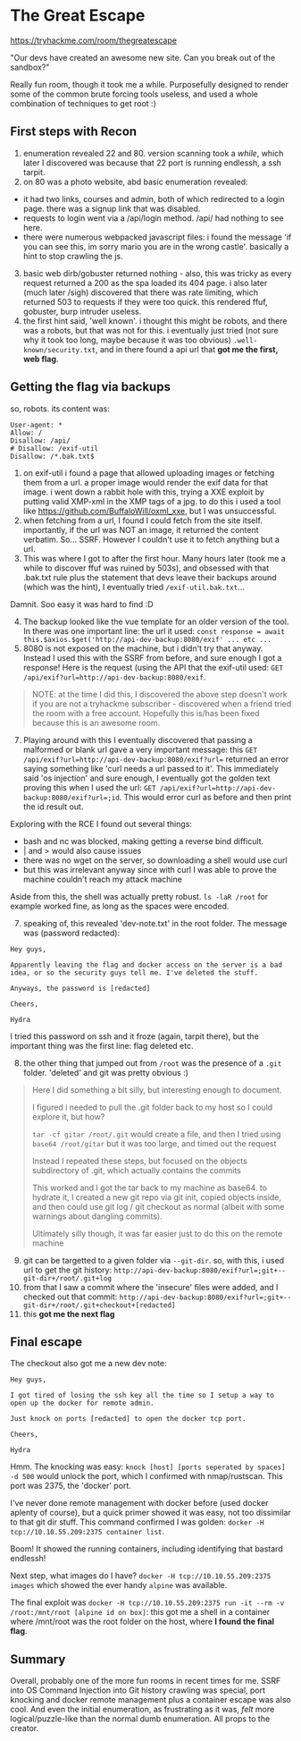 # The Great Escape

https://tryhackme.com/room/thegreatescape

"Our devs have created an awesome new site. Can you break out of the sandbox?"

Really fun room, though it took me a while. Purposefully designed to render some of the common brute forcing tools useless, and used a whole combination of techniques to get root :)

## First steps with Recon

1. enumeration revealed 22 and 80. version scanning took a *while*, which later I discovered was because that 22 port is running endlessh, a ssh tarpit.
2. on 80 was a photo website, abd basic enumeration revealed:
  - it had two links, courses and admin, both of which redirected to a login page. there was a signup link that was disabled. 
  - requests to login went via a /api/login method. /api/ had nothing to see here.
  - there were numerous webpacked javascript files: i found the message 'if you can see this, im sorry mario you are in the wrong castle'. basically a hint to stop crawling the js.
3. basic web dirb/gobuster returned nothing - also, this was tricky as every request returned a 200 as the spa loaded its 404 page. i also later (much later /sigh) discovered that there was rate limiting, which returned 503 to requests if they were too quick. this rendered ffuf, gobuster, burp intruder useless.
4. the first hint said, 'well known'. i thought this might be robots, and there was a robots, but that was not for this. i eventually just tried (not sure why it took too long, maybe because it was too obvious) `.well-known/security.txt`, and in there found a api url that **got me the first, web flag**.

## Getting the flag via backups

so, robots. its content was:

  ```
  User-agent: *
  Allow: /
  Disallow: /api/
  # Disallow: /exif-util
  Disallow: /*.bak.txt$
  ```
  
1. on exif-util i found a page that allowed uploading images or fetching them from a url. a proper image would render the exif data for that image. i went down a rabbit hole with this, trying a XXE exploit by putting valid XMP-xml in the XMP tags of a jpg. to do this i used a tool like https://github.com/BuffaloWill/oxml_xxe, but I was unsuccessful.
2. when fetching from a url, I found I could fetch from the site itself. importantly, if the url was NOT an image, it returned the content verbatim. So... SSRF. However I couldn't use it to fetch anything but a url.
3. This was where I got to after the first hour. Many hours later (took me a while to discover ffuf was ruined by 503s), and obsessed with that .bak.txt rule plus the statement that devs leave their backups around (which was the hint), I eventually tried `/exif-util.bak.txt`...

Damnit. Soo easy it was hard to find :D

4. The backup looked like the vue template for an older version of the tool. In there was one important line: the url it used: `const response = await this.$axios.$get('http://api-dev-backup:8080/exif' ... etc ...`
5. 8080 is not exposed on the machine, but i didn't try that anyway. Instead I used this with the SSRF from before, and sure enough I got a response! Here is the request (using the API that the exif-util used: `GET /api/exif?url=http://api-dev-backup:8080/exif`.

> NOTE: at the time I did this, I discovered the above step doesn't work if you are not a tryhackme subscriber - discovered when a friend tried the room with a free account. Hopefully this is/has been fixed because this is an awesome room.

7. Playing around with this I eventually discovered that passing a malformed or blank url gave a very important message: this `GET /api/exif?url=http://api-dev-backup:8080/exif?url=` returned an error saying something like 'curl needs a url passed to it'. This immediately said 'os injection' and sure enough, I eventually got the golden text proving this when I used the url: `GET /api/exif?url=http://api-dev-backup:8080/exif?url=;id`. This would error curl as before and then print the id result out.

Exploring with the RCE I found out several things:

- bash and nc was blocked, making getting a reverse bind difficult.
- | and > would also cause issues
- there was no wget on the server, so downloading a shell would use curl
- but this was irrelevant anyway since with curl I was able to prove the machine couldn't reach my attack machine

Aside from this, the shell was actually pretty robust. `ls -laR /root` for example worked fine, as long as the spaces were encoded.

7. speaking of, this revealed 'dev-note.txt' in the root folder. The message was (password redacted):

  ```
  Hey guys,

  Apparently leaving the flag and docker access on the server is a bad idea, or so the security guys tell me. I've deleted the stuff.

  Anyways, the password is [redacted]

  Cheers,

  Hydra
  ```
  
  I tried this password on ssh and it froze (again, tarpit there), but the important thing was the first line: flag deleted etc.
  
8. the other thing that jumped out from `/root` was the presence of a `.git` folder. 'deleted' and git was pretty obvious :)

> Here I did something a bit silly, but interesting enough to document. 
> 
> I figured i needed to pull the .git folder back to my host so I could explore it, but how?
> 
> `tar -cf gitar /root/.git` would create a file, and then I tried using `base64 /root/gitar` but it was too large, and timed out the request
> 
> Instead I repeated these steps, but focused on the objects subdirectory of .git, which actually contains the commits
> 
> This worked and I got the tar back to my machine as base64. to hydrate it, I created a new git repo via git init, copied objects inside, and then could use git log / git checkout as normal (albeit with some warnings about dangling commits).
> 
> Ultimately silly though, it was far easier just to do this on the remote machine

9. git can be targetted to a given folder via `--git-dir`. so, with this, i used url to get the git history: `http://api-dev-backup:8080/exif?url=;git+--git-dir+/root/.git+log`
10. from that I saw a commit where the 'insecure' files were added, and I checked out that commit: `http://api-dev-backup:8080/exif?url=;git+--git-dir+/root/.git+checkout+[redacted]`
11. this **got me the next flag**

## Final escape

The checkout also got me a new dev note:

  ```
  Hey guys,

  I got tired of losing the ssh key all the time so I setup a way to open up the docker for remote admin.

  Just knock on ports [redacted] to open the docker tcp port.

  Cheers,

  Hydra
  ```

Hmm. The knocking was easy: `knock [host] [ports seperated by spaces] -d 500` would unlock the port, which I confirmed with nmap/rustscan. This port was 2375, the 'docker' port.

I've never done remote management with docker before (used docker aplenty of course), but a quick primer showed it was easy, not too dissimilar to that git dir stuff. This command confirmed I was golden: `docker -H tcp://10.10.55.209:2375 container list`.

Boom! It showed the running containers, including identifying that bastard endlessh!

Next step, what images do I have? `docker -H tcp://10.10.55.209:2375 images` which showed the ever handy `alpine` was available.

The final exploit was `docker -H tcp://10.10.55.209:2375 run -it --rm -v /root:/mnt/root [alpine id on box]`: this got me a shell in a container where /mnt/root was the root folder on the host, where **I found the final flag**.

## Summary

Overall, probably one of the more fun rooms in recent times for me. SSRF into OS Command Injection into Git history crawling was special, port knocking and docker remote management plus a container escape was also cool. And even the initial enumeration, as frustrating as it was, *felt* more logical/puzzle-like than the normal dumb enumeration. All props to the creator.
